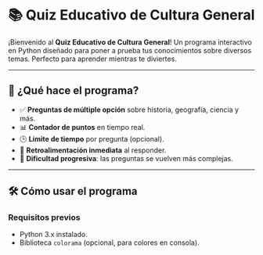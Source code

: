 # 📚 Quiz Educativo de Cultura General

¡Bienvenido al **Quiz Educativo de Cultura General**! Un programa interactivo en Python diseñado para poner a prueba tus conocimientos sobre diversos temas. Perfecto para aprender mientras te diviertes.

---

## 🎯 ¿Qué hace el programa?

- ✅ **Preguntas de múltiple opción** sobre historia, geografía, ciencia y más.
- 📊 **Contador de puntos** en tiempo real.
- 🕒 **Límite de tiempo** por pregunta (opcional).
- 📝 **Retroalimentación inmediata** al responder.
- 🌟 **Dificultad progresiva**: las preguntas se vuelven más complejas.

---

## 🛠️ Cómo usar el programa

### Requisitos previos
- Python 3.x instalado.
- Biblioteca `colorama` (opcional, para colores en consola).